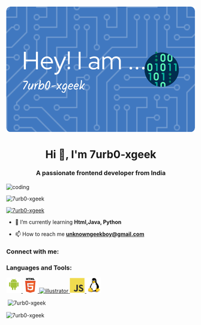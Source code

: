 ![logo](https://github.com/7urb0-xgeek/7urb0-xgeek/blob/main/github-header-image.png)
<h1 align="center">Hi 👋, I'm 7urb0-xgeek</h1>
<h3 align="center">A passionate frontend developer from India</h3>
<img align="center" alt="coding" width="400" src="https://user-images.githubusercontent.com/55389276/140866485-8fb1c876-9a8f-4d6a-98dc-08c4981eaf70.gif" />
<p align="left"> <img src="https://komarev.com/ghpvc/?username=7urb0-xgeek&label=Profile%20views&color=0e75b6&style=flat" alt="7urb0-xgeek" /> </p>

<p align="left"> <a href="https://github.com/ryo-ma/github-profile-trophy"><img src="https://github-profile-trophy.vercel.app/?username=7urb0-xgeek" alt="7urb0-xgeek" /></a> </p>

- 🌱 I’m currently learning **Html,Java, Python**

- 📫 How to reach me **unknowngeekboy@gmail.com**

<h3 align="left">Connect with me:</h3>
<p align="left">
</p>

<h3 align="left">Languages and Tools:</h3>
<p align="left"> <a href="https://developer.android.com" target="_blank" rel="noreferrer"> <img src="https://raw.githubusercontent.com/devicons/devicon/master/icons/android/android-original-wordmark.svg" alt="android" width="40" height="40"/> </a> <a href="https://www.w3.org/html/" target="_blank" rel="noreferrer"> <img src="https://raw.githubusercontent.com/devicons/devicon/master/icons/html5/html5-original-wordmark.svg" alt="html5" width="40" height="40"/> </a> <a href="https://www.adobe.com/in/products/illustrator.html" target="_blank" rel="noreferrer"> <img src="https://www.vectorlogo.zone/logos/adobe_illustrator/adobe_illustrator-icon.svg" alt="illustrator" width="40" height="40"/> </a> <a href="https://developer.mozilla.org/en-US/docs/Web/JavaScript" target="_blank" rel="noreferrer"> <img src="https://raw.githubusercontent.com/devicons/devicon/master/icons/javascript/javascript-original.svg" alt="javascript" width="40" height="40"/> </a> <a href="https://www.linux.org/" target="_blank" rel="noreferrer"> <img src="https://raw.githubusercontent.com/devicons/devicon/master/icons/linux/linux-original.svg" alt="linux" width="40" height="40"/> </a> </p>

<p>&nbsp;<img align="center" src="https://github-readme-stats.vercel.app/api?username=7urb0-xgeek&show_icons=true&locale=en" alt="7urb0-xgeek" /></p>

<p><img align="center" src="https://github-readme-streak-stats.herokuapp.com/?user=7urb0-xgeek&" alt="7urb0-xgeek" /></p>
